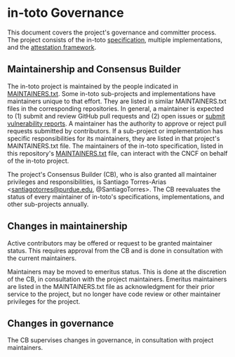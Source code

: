 # in-toto Governance
This document covers the project's governance and committer process.  The
project consists of the in-toto
[specification](https://github.com/in-toto/docs), multiple implementations, and
the [attestation framework](https://github.com/in-toto/attestation).

## Maintainership and Consensus Builder

The in-toto project is maintained by the people indicated in
[MAINTAINERS.txt](MAINTAINERS.txt). Some in-toto sub-projects and
implementations have maintainers unique to that effort. They are listed in
similar MAINTAINERS.txt files in the corresponding repositories. In general, a
maintainer is expected to (1) submit and review GitHub pull requests and
(2) open issues or
[submit vulnerability reports](https://github.com/in-toto/in-toto#security-issues-and-bugs).
A maintainer has the authority to approve or reject pull requests submitted by
contributors. If a sub-project or implementation has specific responsibilities
for its maintainers, they are listed in that project's MAINTAINERS.txt file.
The maintainers of the in-toto specification, listed in this repository's
[MAINTAINERS.txt](MAINTAINERS.txt) file, can interact with the CNCF on behalf
of the in-toto project.

The project's Consensus Builder (CB), who is also granted all maintainer 
privileges and responsibilities, is Santiago Torres-Arias 
<santiagotorres@purdue.edu, @SantiagoTorres>.  The CB reevaluates the status
of every maintainer of in-toto's specifications, implementations, and other
sub-projects annually.

## Changes in maintainership

Active contributors may be offered or request to be granted maintainer status.
This requires approval from the CB and is done in consultation with the
current maintainers.

Maintainers may be moved to emeritus status.  This is done at the discretion of 
the CB, in consultation with the project maintainers.  Emeritus maintainers are 
listed in the MAINTAINERS.txt file as acknowledgment for their prior service to 
the project, but no longer have code review or other maintainer privileges for 
the project.

## Changes in governance
The CB supervises changes in governance, in consultation with project
maintainers.
